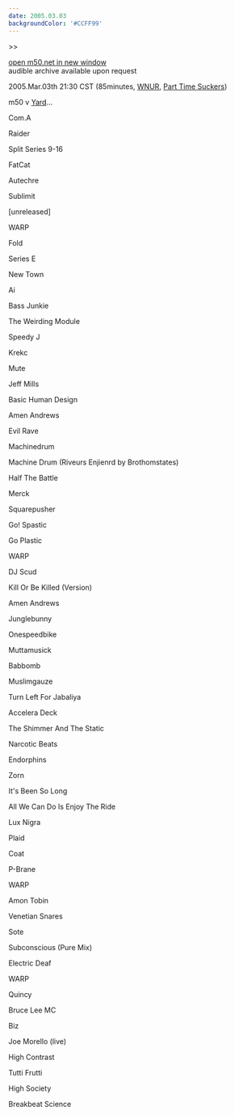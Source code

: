 ```yaml
---
date: 2005.03.03
backgroundColor: '#CCFF99'
---
```


\>>

[open m50.net in new window  
](http://m50.net/)audible archive available upon request

2005.Mar.03th 21:30 CST (85minutes, [WNUR](http://www.wnur.org/), [Part Time Suckers](http://www.parttimesuckers.com/))

m50 v [Yard](http://yard.tandjrec.com/)...

Com.A

Raider

Split Series 9-16

FatCat

Autechre

Sublimit

\[unreleased\]

WARP

Fold

Series E

New Town

Ai

Bass Junkie

The Weirding Module

Speedy J

Krekc

Mute

Jeff Mills

Basic Human Design

Amen Andrews

Evil Rave

Machinedrum

Machine Drum (Riveurs Enjienrd by Brothomstates)

Half The Battle

Merck

Squarepusher

Go! Spastic

Go Plastic

WARP

DJ Scud

Kill Or Be Killed (Version)

Amen Andrews

Junglebunny

Onespeedbike

Muttamusick

Babbomb

Muslimgauze

Turn Left For Jabaliya

Accelera Deck

The Shimmer And The Static

Narcotic Beats

Endorphins

Zorn

It's Been So Long

All We Can Do Is Enjoy The Ride

Lux Nigra

Plaid

Coat

P-Brane

WARP

Amon Tobin

Venetian Snares

Sote

Subconscious (Pure Mix)

Electric Deaf

WARP

Quincy

Bruce Lee MC

Biz

Joe Morello (live)

High Contrast

Tutti Frutti

High Society

Breakbeat Science